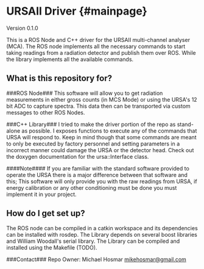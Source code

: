 URSAII Driver  {#mainpage}
=============
Version 0.1.0

This is a ROS Node and C++ driver for the URSAII multi-channel analyser (MCA).  The ROS node implements all the necessary commands to start taking readings from a radiation detector and publish them over ROS.  While the library implements all the available commands.

## What is this repository for? ##
###ROS Node###
This software will allow you to get radiation measurements in either gross counts (in MCS Mode) or using the URSA's 12 bit ADC to capture spectra.  This data then can be transported via custom messages to other ROS Nodes.

###C++ Library###
I tried to make the driver portion of the repo as stand-alone as possible. I exposes functions to execute any of the commands that URSA will respond to.  Keep in mind though that some commands are meant to only be executed by factory personnel and setting parameters in a incorrect manner could damage the URSA or the detector head. Check out the doxygen documentation for the ursa::Interface class.
  
####Note####
If you are familiar with the standard software provided to operate the URSA there is a major difference between that software and this; This software will only provide you with the raw readings from URSA, if energy calibration or any other conditioning must be done you must implement it in your project. 



## How do I get set up? ##

The ROS node can be compiled in a catkin workspace and its dependencies can be installed with rosdep. The Library depends on several boost libraries and William Woodall's serial library.  The Library can be compiled and installed using the Makefile (TODO). 


###Contact###
Repo Owner: Michael Hosmar mikehosmar@gmail.com

